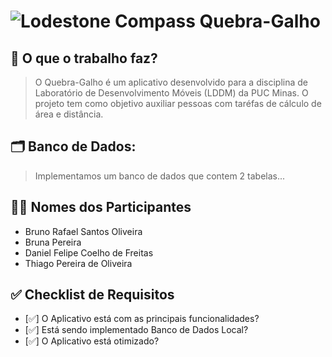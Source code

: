 # ![Lodestone Compass](https://static.wikia.nocookie.net/minecraft_gamepedia/images/b/b3/Compass_JE3_BE3.gif/revision/latest/thumbnail/width/40/height/40?cb=20201125191224) Quebra-Galho

## 📌 O que o trabalho faz? 
> O Quebra-Galho é um aplicativo desenvolvido para a disciplina de Laboratório de Desenvolvimento Móveis (LDDM) da PUC Minas. O projeto tem como objetivo auxiliar pessoas com taréfas de cálculo de área e distância.

## 🗂️ Banco de Dados:
> Implementamos um banco de dados que contem 2 tabelas...

## 👨‍💻 Nomes dos Participantes
- Bruno Rafael Santos Oliveira
- Bruna Pereira
- Daniel Felipe Coelho de Freitas
- Thiago Pereira de Oliveira

## ✅ Checklist de Requisitos
- [✅] O Aplicativo está com as principais funcionalidades?
- [✅] Está sendo implementado Banco de Dados Local?
- [✅] O Aplicativo está otimizado?
